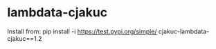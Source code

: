 # lambdata-cjakuc

Install from:
pip install -i https://test.pypi.org/simple/ cjakuc-lambdata-cjakuc==1.2